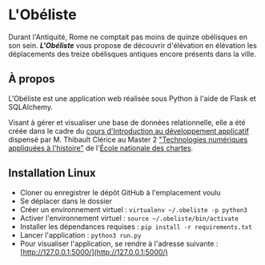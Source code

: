 # L'Obéliste

Durant l'Antiquité, Rome ne comptait pas moins de quinze obélisques en son sein. ***L'Obéliste*** vous propose de découvrir d'élévation en élévation les déplacements des treize obélisques antiques encore présents dans la ville.


## À propos

L'Obéliste est une application web réalisée sous Python à l'aide de Flask et SQLAlchemy.

Visant à gérer et visualiser une base de données relationnelle, elle a été créée dans le cadre du [cours d'Introduction au développement applicatif](github.com/ponteineptique/cours-python) dispensé par M. Thibault Clérice au Master 2 ["Technologies numériques appliquées à l'histoire"](https://www.chartes.psl.eu/fr/cursus/master-technologies-numeriques-appliquees-histoire) de l'[École nationale des chartes](https://www.chartes.psl.eu/fr). 



## Installation Linux

- Cloner ou enregistrer le dépôt GitHub à l'emplacement voulu
- Se déplacer dans le dossier
- Créer un environnement virtuel : `virtualenv ~/.obeliste -p python3`
- Activer l'environnement virtuel : `source ~/.obeliste/bin/activate`
- Installer les dépendances requises : `pip install -r requirements.txt`
- Lancer l'application : `python3 run.py`
- Pour visualiser l'application, se rendre à l'adresse suivante : [http://127.0.0.1:5000/](http://127.0.0.1:5000/)

